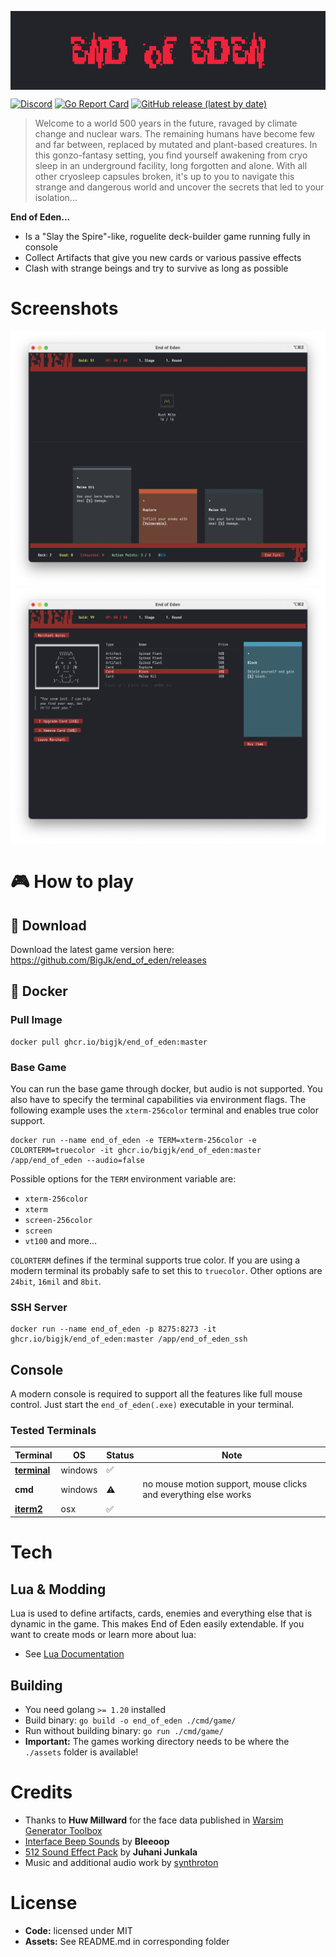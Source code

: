 <p align="center">
  <img align="center" src=".github/header.png" />
</p>

[![Discord](https://img.shields.io/discord/1099310842564059168?label=discord)](https://discord.gg/XpDvfvVuB2) [![Go Report Card](https://goreportcard.com/badge/github.com/BigJk/end_of_eden)](https://goreportcard.com/report/github.com/BigJk/end_of_eden) [![GitHub release (latest by date)](https://img.shields.io/github/v/release/BigJk/end_of_eden)](https://github.com/BigJk/end_of_eden/releases)

> Welcome to a world 500 years in the future, ravaged by climate change and nuclear wars. The remaining humans have become few and far between, replaced by mutated and plant-based creatures. In this gonzo-fantasy setting, you find yourself awakening from cryo sleep in an underground facility, long forgotten and alone. With all other cryosleep capsules broken, it's up to you to navigate this strange and dangerous world and uncover the secrets that led to your isolation...

**End of Eden...**
- Is a "Slay the Spire"-like, roguelite deck-builder game running fully in console
- Collect Artifacts that give you new cards or various passive effects
- Clash with strange beings and try to survive as long as possible


# Screenshots

![Screenshot](.github/screenshot.png)
![Screenshot](.github/screenshot_merchant.png)


# :video_game: How to play

## :file_folder: Download

Download the latest game version here: https://github.com/BigJk/end_of_eden/releases

## :whale: Docker

### Pull Image

```
docker pull ghcr.io/bigjk/end_of_eden:master
```

### Base Game

You can run the base game through docker, but audio is not supported. You also have to specify the terminal capabilities via environment flags. The following example uses the ``xterm-256color`` terminal and enables true color support.

````
docker run --name end_of_eden -e TERM=xterm-256color -e COLORTERM=truecolor -it ghcr.io/bigjk/end_of_eden:master /app/end_of_eden --audio=false
````

Possible options for the ``TERM`` environment variable are:
- ``xterm-256color``
- ``xterm``
- ``screen-256color``
- ``screen``
- ``vt100``
and more...

``COLORTERM`` defines if the terminal supports true color. If you are using a modern terminal its probably safe to set this to ``truecolor``. Other options are ``24bit``, ``16mil`` and ``8bit``.

### SSH Server

````
docker run --name end_of_eden -p 8275:8273 -it ghcr.io/bigjk/end_of_eden:master /app/end_of_eden_ssh
````

## Console

A modern console is required to support all the features like full mouse control. Just start the  ``end_of_eden(.exe)`` executable in your terminal.

### Tested Terminals
| Terminal                                              |   OS    | Status             | Note                                                            |
|-------------------------------------------------------|---------|--------------------|-----------------------------------------------------------------|
| **[terminal](https://github.com/microsoft/terminal)** | windows | :white_check_mark: |                                                                 |
| **cmd**                                               | windows | :warning:          | no mouse motion support, mouse clicks and everything else works |
| **[iterm2](https://iterm2.com/)**                     | osx     | :white_check_mark: |                                                                 |


# Tech

## Lua & Modding

Lua is used to define artifacts, cards, enemies and everything else that is dynamic in the game. This makes End of Eden easily extendable. If you want to create mods or learn more about lua:

- See [Lua Documentation](docs/LUA_DOCS.md)

## Building

- You need golang ``>= 1.20`` installed
- Build binary: ``go build -o end_of_eden ./cmd/game/``
- Run without building binary: ``go run ./cmd/game/``
- **Important:** The games working directory needs to be where the ``./assets`` folder is available!

# Credits

- Thanks to **Huw Millward** for the face data published in [Warsim Generator Toolbox](https://huw2k8.itch.io/warsims-generator-toolbox)
- [Interface Beep Sounds](https://bleeoop.itch.io/interface-bleeps) by **Bleeoop**
- [512 Sound Effect Pack](https://opengameart.org/content/512-sound-effects-8-bit-style) by **Juhani Junkala**
- Music and additional audio work by [synthroton](https://synthroton.bandcamp.com/)

# License

- **Code:** licensed under MIT
- **Assets:** See README.md in corresponding folder
